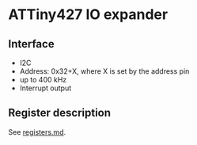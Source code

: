 # ATTiny427 IO expander

## Interface
- I2C
- Address: 0x32+X, where X is set by the address pin
- up to 400 kHz
- Interrupt output

## Register description
See [registers.md](./registers.md).